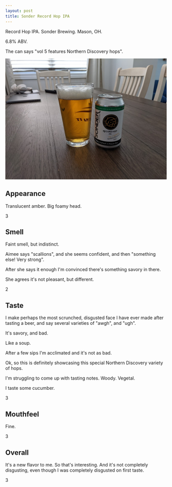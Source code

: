 ```yaml
---
layout: post
title: Sonder Record Hop IPA
---
```

Record Hop IPA.
Sonder Brewing.
Mason, OH.

6.8% ABV.

The can says "vol 5 features Northern Discovery hops".

<img class="beer-photo" src="/beer/images/2021-05-11-sonder-record-hop-ipa.jpg"/>



## Appearance

Translucent amber.
Big foamy head.

3


## Smell

Faint smell, but indistinct.

Aimee says "scallions",
and she seems confident,
and then "something else! Very strong".

After she says it enough I'm convinced there's something savory in there.

She agrees it's not pleasant,
but different.

2


## Taste

I make perhaps the most scrunched,
disgusted face I have ever made after tasting a beer,
and say several varieties of "awgh", and "ugh".

It's savory,
and bad.

Like a soup.

After a few sips I'm acclimated and it's not as bad.

Ok, so this is definitely showcasing this special Northern Discovery variety of hops.

I'm struggling to come up with tasting notes.
Woody. Vegetal.

I taste some cucumber.

3


## Mouthfeel

Fine.

3


## Overall

It's a new flavor to me.
So that's interesting.
And it's not completely disgusting,
even though I was completely disgusted on first taste.

3